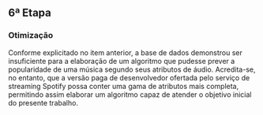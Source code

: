 ## 6ª Etapa
### Otimização
Conforme explicitado no item anterior, a base de dados demonstrou ser insuficiente para a elaboração de um algoritmo que pudesse prever a popularidade de uma música segundo seus atributos de áudio. Acredita-se, no entanto, que a versão paga de desenvolvedor ofertada pelo serviço de streaming Spotify possa conter uma gama de atributos mais completa, permitindo assim elaborar um algoritmo capaz de atender o objetivo inicial do presente trabalho.


